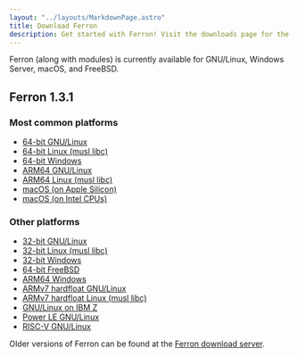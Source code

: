```yaml
---
layout: "../layouts/MarkdownPage.astro"
title: Download Ferron
description: Get started with Ferron! Visit the downloads page for the latest stable releases to find your perfect fit!
---
```


Ferron (along with modules) is currently available for GNU/Linux, Windows Server, macOS, and FreeBSD.

## Ferron 1.3.1

### Most common platforms

- [64-bit GNU/Linux](https://downloads.ferronweb.org/1.3.1/ferron-1.3.1-x86_64-unknown-linux-gnu.zip)
- [64-bit Linux (musl libc)](https://downloads.ferronweb.org/1.3.1/ferron-1.3.1-x86_64-unknown-linux-musl.zip)
- [64-bit Windows](https://downloads.ferronweb.org/1.3.1/ferron-1.3.1-x86_64-pc-windows-msvc.zip)
- [ARM64 GNU/Linux](https://downloads.ferronweb.org/1.3.1/ferron-1.3.1-aarch64-unknown-linux-gnu.zip)
- [ARM64 Linux (musl libc)](https://downloads.ferronweb.org/1.3.1/ferron-1.3.1-aarch64-unknown-linux-musl.zip)
- [macOS (on Apple Silicon)](https://downloads.ferronweb.org/1.3.1/ferron-1.3.1-aarch64-apple-darwin.zip)
- [macOS (on Intel CPUs)](https://downloads.ferronweb.org/1.3.1/ferron-1.3.1-x86_64-apple-darwin.zip)

### Other platforms

- [32-bit GNU/Linux](https://downloads.ferronweb.org/1.3.1/ferron-1.3.1-i686-unknown-linux-gnu.zip)
- [32-bit Linux (musl libc)](https://downloads.ferronweb.org/1.3.1/ferron-1.3.1-i686-unknown-linux-musl.zip)
- [32-bit Windows](https://downloads.ferronweb.org/1.3.1/ferron-1.3.1-i686-pc-windows-msvc.zip)
- [64-bit FreeBSD](https://downloads.ferronweb.org/1.3.1/ferron-1.3.1-x86_64-unknown-freebsd.zip)
- [ARM64 Windows](https://downloads.ferronweb.org/1.3.1/ferron-1.3.1-aarch64-pc-windows-msvc.zip)
- [ARMv7 hardfloat GNU/Linux](https://downloads.ferronweb.org/1.3.1/ferron-1.3.1-armv7-unknown-linux-gnueabihf.zip)
- [ARMv7 hardfloat Linux (musl libc)](https://downloads.ferronweb.org/1.3.1/ferron-1.3.1-armv7-unknown-linux-musleabihf.zip)
- [GNU/Linux on IBM Z](https://downloads.ferronweb.org/1.3.1/ferron-1.3.1-s390x-unknown-linux-gnu.zip)
- [Power LE GNU/Linux](https://downloads.ferronweb.org/1.3.1/ferron-1.3.1-powerpc64le-unknown-linux-gnu.zip)
- [RISC-V GNU/Linux](https://downloads.ferronweb.org/1.3.1/ferron-1.3.1-riscv64gc-unknown-linux-gnu.zip)

Older versions of Ferron can be found at the [Ferron download server](https://downloads.ferronweb.org/).
